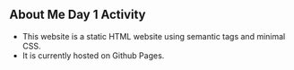 ## About Me Day 1 Activity

* This website is a static HTML website using semantic tags and minimal CSS. 
* It is currently hosted on Github Pages.
